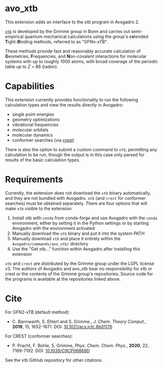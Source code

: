 # avo_xtb
This extension adds an interface to the xtb program in Avogadro 2.

[`xtb`](https://github.com/grimme-lab/xtb) is developed by the Grimme group in Bonn and carries out semi-empirical quantum mechanical calculations using the group's e**x**tended **T**ight-**B**inding methods, referred to as "GFNn-xTB".

These methods provide fast and reasonably accurate calculation of **G**eometries, **F**requencies, and **N**on-covalent interactions for molecular systems with up to roughly 1000 atoms, with broad coverage of the periodic table up to *Z* = 86 (radon).

# Capabilities

This extension currently provides functionality to run the following calculation types and view the results directly in Avogadro:
* single point energies
* geometry optimizations
* vibrational frequencies
* molecular orbitals
* molecular dynamics
* conformer searches (via [crest](https://github.com/crest-lab))

There is also the option to submit a custom command to `xtb`, permitting any calculation to be run, though the output is in this case only parsed for results of the basic calculation types.

# Requirements

Currently, the extension does not download the `xtb` binary automatically, and they are not bundled with Avogadro. `xtb` (and `crest` for conformer searches) must be obtained separately. There are four options that will make `xtb` visible to the extension:
1. Install xtb with `conda` from conda-forge and use Avogadro with the `conda` environment, either by setting it in the Python settings or by starting Avogadro with the environment activated
2. Manually download the `xtb` binary and put it into the system PATH
3. Manually download `xtb` and place it entirely within the `Avogadro/commands/avo_xtb/` directory
4. Use the "Get xtb..." function within Avogadro after installing this extension

`xtb` and `crest` are distributed by the Grimme group under the LGPL license v3. The authors of Avogadro and avo_xtb bear no responsibility for xtb or crest or the contents of the Grimme group's repositories. Source code for the programs is available at the repositories linked above.

# Cite

For GFN2-xTB (default method):
* C. Bannwarth, S. Ehlert and S. Grimme., *J. Chem. Theory Comput.*, **2019**, 15, 1652-1671. DOI: [10.1021/acs.jctc.8b01176](https://dx.doi.org/10.1021/acs.jctc.8b01176)

For CREST (conformer searches):
* P. Pracht, F. Bohle, S. Grimme, *Phys. Chem. Chem. Phys.*, **2020**, 22, 7169-7192. DOI: [10.1039/C9CP06869D](https://dx.doi.org/10.1039/C9CP06869D)

See the xtb GitHub repository for other citations.
